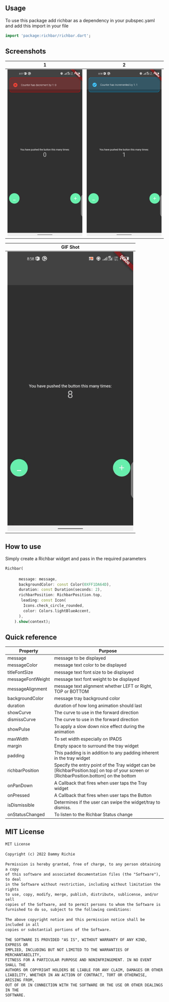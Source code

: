 <!--
This README describes the package. If you publish this package to pub.dev,
this README's contents appear on the landing page for your package.

For information about how to write a good package README, see the guide for
[writing package pages](https://dart.dev/guides/libraries/writing-package-pages).

For general information about developing packages, see the Dart guide for
[creating packages](https://dart.dev/guides/libraries/create-library-packages)
and the Flutter guide for
[developing packages and plugins](https://flutter.dev/developing-packages).
-->

## Usage

To use this package add richbar as a dependency in your pubspec.yaml and add this import in your file

```dart
import 'package:richbar/richbar.dart';
```

## Screenshots

 | 1 | 2|
|------|-------|
|<img src="screenshots/screenshot_1.png" width="400">|<img src="screenshots/screenshot_2.png" width="400">|


 | GIF Shot | 
|------|
|<img src="screenshots/screenshot_3.gif" width="400">|


## How to use

Simply create a Richbar widget and pass in the required parameters

```dart
Richbar(
      
      message: message,
      backgroundColor: const Color(0XFF1DA64D),
      duration: const Duration(seconds: 2),
      richbarPosition: RichbarPosition.top,
       leading: const Icon(
        Icons.check_circle_rounded,
        color: Colors.lightBlueAccent,
      ),
    ).show(context);
```

## Quick reference

| Property        |  Purpose                                                                                                   |
| --------------- | --------------------------------------------------------------------------------------------------------------------------------------- |
| message           | message to be displayed                                                                                                             |
| messageColor  | message text color to be displayed                                                                                                      |
| titleFontSize   | message text font size to be displayed                                                                                                  |
| messageFontWeight | message text font weight to be displayed                                                                                                |
| messageAlignment  | message text alignment whether  LEFT or Right, TOP or BOTTOM                                                                                |                                                                                            |
| backgroundColor | message tray background color                                                                                                                   |
| duration        | duration of how long animation should last                                                                            |
| showCurve       | The curve to use in the forward direction                                                                                               |
| dismissCurve    | The curve to use in the forward direction                                                                                               |
| showPulse       | To apply a slow down nice effect during the animation                                                                                   |
| maxWidth        | To set width especially on IPADS                                                                                                        |
| margin          | Empty space to surround the tray widget                                                                                                 |
| padding         | This padding is in addition to any padding inherent in the tray widget                                                                                                             |
| richbarPosition | Specify the entry point of the Tray widget can be [RichbarPosition.top] on top of your screen or [RichbarPosition.bottom] on the bottom |
| onPanDown       | A Callback that fires when user taps the Tray widget                                                                                    |
| onPressed       | A Callback that fires when user taps the Button                                                                                         |
| isDismissible   | Determines if the user can swipe the widget/tray to dismiss.                                                                            |
| onStatusChanged | To listen to the Richbar Status change                                                                                                  |

## MIT License

```
MIT License

Copyright (c) 2022 Dammy Richie

Permission is hereby granted, free of charge, to any person obtaining a copy
of this software and associated documentation files (the "Software"), to deal
in the Software without restriction, including without limitation the rights
to use, copy, modify, merge, publish, distribute, sublicense, and/or sell
copies of the Software, and to permit persons to whom the Software is
furnished to do so, subject to the following conditions:

The above copyright notice and this permission notice shall be included in all
copies or substantial portions of the Software.

THE SOFTWARE IS PROVIDED "AS IS", WITHOUT WARRANTY OF ANY KIND, EXPRESS OR
IMPLIED, INCLUDING BUT NOT LIMITED TO THE WARRANTIES OF MERCHANTABILITY,
FITNESS FOR A PARTICULAR PURPOSE AND NONINFRINGEMENT. IN NO EVENT SHALL THE
AUTHORS OR COPYRIGHT HOLDERS BE LIABLE FOR ANY CLAIM, DAMAGES OR OTHER
LIABILITY, WHETHER IN AN ACTION OF CONTRACT, TORT OR OTHERWISE, ARISING FROM,
OUT OF OR IN CONNECTION WITH THE SOFTWARE OR THE USE OR OTHER DEALINGS IN THE
SOFTWARE.
```
